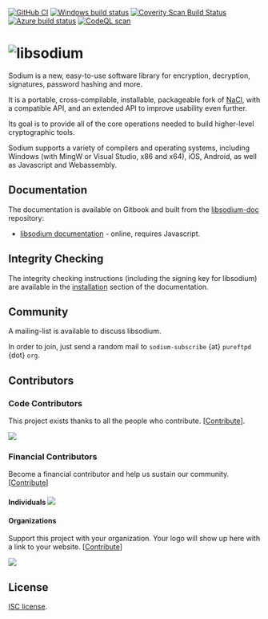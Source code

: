 [![GitHub CI](https://github.com/jedisct1/libsodium/workflows/CI/badge.svg)](https://github.com/jedisct1/libsodium/actions)
[![Windows build status](https://ci.appveyor.com/api/projects/status/fu8s2elx25il98hj?svg=true)](https://ci.appveyor.com/project/jedisct1/libsodium)
[![Coverity Scan Build Status](https://scan.coverity.com/projects/2397/badge.svg)](https://scan.coverity.com/projects/2397)
[![Azure build status](https://jedisct1.visualstudio.com/Libsodium/_apis/build/status/jedisct1.libsodium?branchName=stable)](https://jedisct1.visualstudio.com/Libsodium/_build/latest?definitionId=3&branchName=stable)
[![CodeQL scan](https://github.com/jedisct1/libsodium/workflows/CodeQL%20scan/badge.svg)](https://github.com/jedisct1/libsodium/actions)

![libsodium](https://raw.github.com/jedisct1/libsodium/master/logo.png)
============

Sodium is a new, easy-to-use software library for encryption,
decryption, signatures, password hashing and more.

It is a portable, cross-compilable, installable, packageable
fork of [NaCl](http://nacl.cr.yp.to/), with a compatible API, and an
extended API to improve usability even further.

Its goal is to provide all of the core operations needed to build
higher-level cryptographic tools.

Sodium supports a variety of compilers and operating systems,
including Windows (with MingW or Visual Studio, x86 and x64), iOS, Android,
as well as Javascript and Webassembly.

## Documentation

The documentation is available on Gitbook and built from the
[libsodium-doc](https://github.com/jedisct1/libsodium-doc) repository:

* [libsodium documentation](https://doc.libsodium.org) - online, requires Javascript.

## Integrity Checking

The integrity checking instructions (including the signing key for libsodium)
are available in the [installation](https://download.libsodium.org/doc/installation#integrity-checking)
section of the documentation.

## Community

A mailing-list is available to discuss libsodium.

In order to join, just send a random mail to `sodium-subscribe` {at}
`pureftpd` {dot} `org`.

## Contributors

### Code Contributors

This project exists thanks to all the people who contribute. [[Contribute](https://github.com/jedisct1/libsodium/graphs/contributors)].

<a href="https://github.com/jedisct1/libsodium/graphs/contributors"><img src="https://opencollective.com/libsodium/contributors.svg?width=890&button=false" /></a>

### Financial Contributors

Become a financial contributor and help us sustain our community. [[Contribute](https://opencollective.com/libsodium/contribute)]

#### Individuals <a href="https://opencollective.com/libsodium"><img src="https://opencollective.com/libsodium/individuals.svg?width=890"></a>

#### Organizations

Support this project with your organization. Your logo will show up here with a link to your website. [[Contribute](https://opencollective.com/libsodium/contribute)]

<a href="https://opencollective.com/libsodium/organization/0/website"><img src="https://opencollective.com/libsodium/organization/0/avatar.svg"></a>

## License

[ISC license](https://en.wikipedia.org/wiki/ISC_license).
